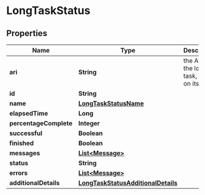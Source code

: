 # LongTaskStatus

## Properties
Name | Type | Description | Notes
------------ | ------------- | ------------- | -------------
**ari** | **String** | the ARI for the long task, based on its ID |  [optional]
**id** | **String** |  | 
**name** | [**LongTaskStatusName**](LongTaskStatusName.md) |  | 
**elapsedTime** | **Long** |  | 
**percentageComplete** | **Integer** |  | 
**successful** | **Boolean** |  | 
**finished** | **Boolean** |  | 
**messages** | [**List&lt;Message&gt;**](Message.md) |  | 
**status** | **String** |  |  [optional]
**errors** | [**List&lt;Message&gt;**](Message.md) |  |  [optional]
**additionalDetails** | [**LongTaskStatusAdditionalDetails**](LongTaskStatusAdditionalDetails.md) |  |  [optional]
